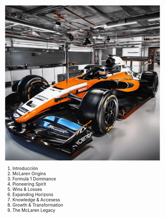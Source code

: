 
![McLarenRacing.jpeg](McLarenRacing.jpeg)

1. Introducción 
2. McLaren Origins
3. Formula 1 Dominance
4. Pioneering Spirit
5. Wins & Losses
6. Expanding Horizons
7. Knowledge & Accesess
8. Growth & Transformation
9. The McLaren Legacy

